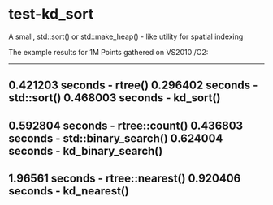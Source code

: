 test-kd_sort
============

A small, std::sort() or std::make_heap() - like utility for spatial indexing

The example results for 1M Points gathered on VS2010 /O2:

  ------------------------------------------------
  0.421203 seconds - rtree()
  0.296402 seconds - std::sort()
  0.468003 seconds - kd_sort()
  ------------------------------------------------
  0.592804 seconds - rtree::count()
  0.436803 seconds - std::binary_search()
  0.624004 seconds - kd_binary_search()
  ------------------------------------------------
  1.96561 seconds - rtree::nearest()
  0.920406 seconds - kd_nearest()
  ------------------------------------------------
